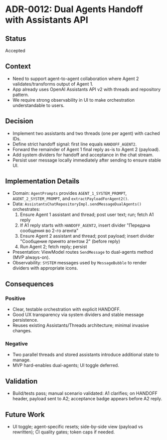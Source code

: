 # ADR-0012: Dual Agents Handoff with Assistants API

## Status
Accepted

## Context
- Need to support agent-to-agent collaboration where Agent 2 validates/transforms output of Agent 1.
- App already uses OpenAI Assistants API v2 with threads and repository pattern.
- We require strong observability in UI to make orchestration understandable to users.

## Decision
- Implement two assistants and two threads (one per agent) with cached IDs.
- Define strict handoff signal: first line equals `HANDOFF_AGENT2`.
- Forward the remainder of Agent 1 final reply as-is to Agent 2 (payload).
- Add system dividers for handoff and acceptance in the chat stream.
- Persist user message locally immediately after sending to ensure stable UI.

## Implementation Details
- Domain: `AgentPrompts` provides `AGENT_1_SYSTEM_PROMPT`, `AGENT_2_SYSTEM_PROMPT`, and `extractPayloadForAgent2()`.
- Data: `AssistantsChatRepositoryImpl.sendMessageDualAgents()` orchestrates:
  1) Ensure Agent 1 assistant and thread; post user text; run; fetch A1 reply
  2) If A1 reply starts with `HANDOFF_AGENT2`, insert divider "Передача сообщения во 2-го агента"
  3) Ensure Agent 2 assistant and thread; post payload; insert divider "Сообщение принято агентом 2" (before reply)
  4) Run Agent 2; fetch reply; persist
- Presentation: ViewModel routes `SendMessage` to dual-agents method (MVP always-on).
- Observability: `SYSTEM` messages used by `MessageBubble` to render dividers with appropriate icons.

## Consequences
### Positive
- Clear, testable orchestration with explicit HANDOFF.
- Good UX transparency via system dividers and stable message persistence.
- Reuses existing Assistants/Threads architecture; minimal invasive changes.

### Negative
- Two parallel threads and stored assistants introduce additional state to manage.
- MVP hard-enables dual-agents; UI toggle deferred.

## Validation
- Build/tests pass; manual scenario validated: A1 clarifies; on HANDOFF header, payload sent to A2; acceptance badge appears before A2 reply.

## Future Work
- UI toggle; agent-specific resets; side-by-side view (payload vs rewritten); CI quality gates; token caps if needed.


